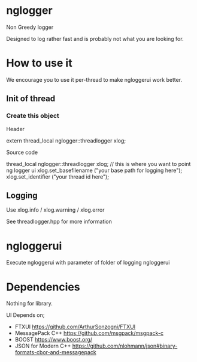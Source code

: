 # nglogger
Non Greedy logger

Designed to log rather fast and is probably not what you are looking for.

# How to use it

We encourage you to use it per-thread to make ngloggerui work better.

## Init of thread

### Create this object

Header

extern thread_local nglogger::threadlogger xlog;

Source code 

thread_local nglogger::threadlogger xlog;
// this is where you want to point ng logger ui
xlog.set_basefilename ("your base path for logging here");
xlog.set_identifier ("your thread id here");


## Logging

Use xlog.info / xlog.warning / xlog.error

See threadlogger.hpp for more information

# ngloggerui

Execute ngloggerui with parameter of folder of logging
ngloggerui <path>

# Dependencies
Nothing for library.

UI Depends on;
* FTXUI https://github.com/ArthurSonzogni/FTXUI
* MessagePack C++ https://github.com/msgpack/msgpack-c 
* BOOST https://www.boost.org/
* JSON for Modern C++ https://github.com/nlohmann/json#binary-formats-cbor-and-messagepack
